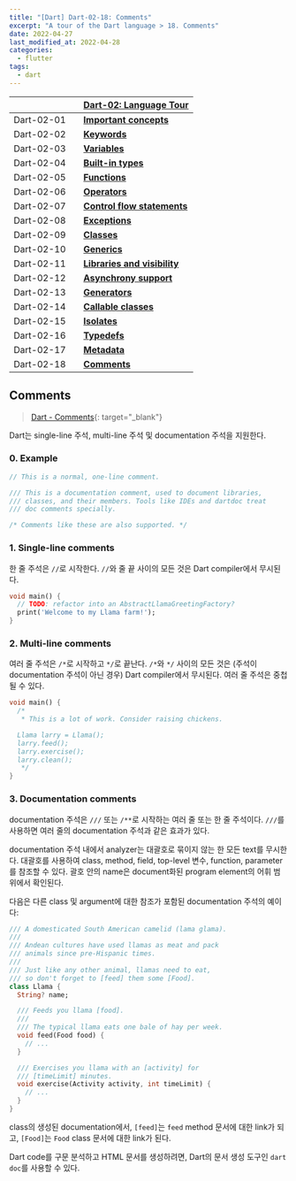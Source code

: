 ```yaml
---
title: "[Dart] Dart-02-18: Comments"
excerpt: "A tour of the Dart language > 18. Comments"
date: 2022-04-27
last_modified_at: 2022-04-28
categories:
  - flutter
tags:
  - dart
---
```


|||[Dart-02: Language Tour](https://burningfalls.github.io/flutter/dart-02-language-tour)|
|:---|:---|:---|
|Dart-02-01||**[Important concepts](https://burningfalls.github.io/flutter/dart-02-01-important-concepts/)**|
|Dart-02-02||**[Keywords](https://burningfalls.github.io/flutter/dart-02-02-keywords/)**|
|Dart-02-03||**[Variables](https://burningfalls.github.io/flutter/dart-02-03-variables/)**|
|Dart-02-04||**[Built-in types](https://burningfalls.github.io/flutter/dart-02-04-built-in-types/)**|
|Dart-02-05||**[Functions](https://burningfalls.github.io/flutter/dart-02-05-functions/)**|
|Dart-02-06||**[Operators](https://burningfalls.github.io/flutter/dart-02-06-operators/)**|
|Dart-02-07||**[Control flow statements](https://burningfalls.github.io/flutter/dart-02-07-control-flow-statements/)**|
|Dart-02-08||**[Exceptions](https://burningfalls.github.io/flutter/dart-02-08-exceptions/)**|
|Dart-02-09||**[Classes](https://burningfalls.github.io/flutter/dart-02-09-classes/)**|
|Dart-02-10||**[Generics](https://burningfalls.github.io/flutter/dart-02-10-generics/)**|
|Dart-02-11||**[Libraries and visibility](https://burningfalls.github.io/flutter/dart-02-11-libraries-and-visibility/)**|
|Dart-02-12||**[Asynchrony support](https://burningfalls.github.io/flutter/dart-02-12-asynchrony-support/)**|
|Dart-02-13||**[Generators](https://burningfalls.github.io/flutter/dart-02-13-generators/)**|
|Dart-02-14||**[Callable classes](https://burningfalls.github.io/flutter/dart-02-14-callable-classes/)**|
|Dart-02-15||**[Isolates](https://burningfalls.github.io/flutter/dart-02-15-isolates/)**|
|Dart-02-16||**[Typedefs](https://burningfalls.github.io/flutter/dart-02-16-typedefs/)**|
|Dart-02-17||**[Metadata](https://burningfalls.github.io/flutter/dart-02-17-metadata/)**|
|Dart-02-18||**[Comments](https://burningfalls.github.io/flutter/dart-02-18-comments/)**|

## Comments

> [Dart - Comments](https://dart.dev/guides/language/language-tour#comments){: target="_blank"}

Dart는 single-line 주석, multi-line 주석 및 documentation 주석을 지원한다.

### 0. Example

```dart
// This is a normal, one-line comment.

/// This is a documentation comment, used to document libraries,
/// classes, and their members. Tools like IDEs and dartdoc treat
/// doc comments specially.

/* Comments like these are also supported. */
```

### 1. Single-line comments

한 줄 주석은 `//`로 시작한다. `//`와 줄 끝 사이의 모든 것은 Dart compiler에서 무시된다.

```dart
void main() {
  // TODO: refactor into an AbstractLlamaGreetingFactory?
  print('Welcome to my Llama farm!');
}
```

### 2. Multi-line comments

여러 줄 주석은 `/*`로 시작하고 `*/`로 끝난다. `/*`와 `*/` 사이의 모든 것은 (주석이 documentation 주석이 아닌 경우) Dart compiler에서 무시된다. 여러 줄 주석은 중첩될 수 있다.

```dart
void main() {
  /*
   * This is a lot of work. Consider raising chickens.

  Llama larry = Llama();
  larry.feed();
  larry.exercise();
  larry.clean();
   */
}
```

### 3. Documentation comments

documentation 주석은 `///` 또는 `/**`로 시작하는 여러 줄 또는 한 줄 주석이다. `///`를 사용하면 여러 줄의 documentation 주석과 같은 효과가 있다.

documentation 주석 내에서 analyzer는 대괄호로 묶이지 않는 한 모든 text를 무시한다. 대괄호를 사용하여 class, method, field, top-level 변수, function, parameter를 참조할 수 있다. 괄호 안의 name은 document화된 program element의 어휘 범위에서 확인된다.

다음은 다른 class 및 argument에 대한 참조가 포함된 documentation 주석의 예이다:

```dart
/// A domesticated South American camelid (lama glama).
///
/// Andean cultures have used llamas as meat and pack
/// animals since pre-Hispanic times.
///
/// Just like any other animal, llamas need to eat,
/// so don't forget to [feed] them some [Food].
class Llama {
  String? name;

  /// Feeds you llama [food].
  ///
  /// The typical llama eats one bale of hay per week.
  void feed(Food food) {
    // ...
  }

  /// Exercises you llama with an [activity] for
  /// [timeLimit] minutes.
  void exercise(Activity activity, int timeLimit) {
    // ...
  }
}
```

class의 생성된 documentation에서, `[feed]`는 `feed` method 문서에 대한 link가 되고, `[Food]`는 `Food` class 문서에 대한 link가 된다.

Dart code를 구문 분석하고 HTML 문서를 생성하려면, Dart의 문서 생성 도구인 `dart doc`를 사용할 수 있다.
